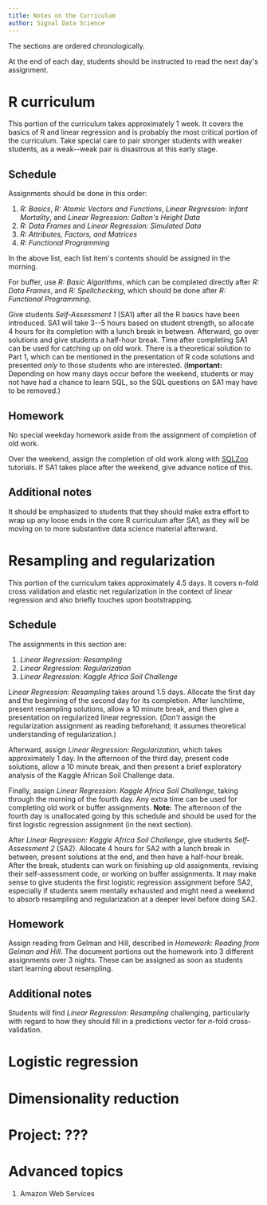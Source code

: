 ```yaml
---
title: Notes on the Curriculum
author: Signal Data Science
---
```


The sections are ordered chronologically.

At the end of each day, students should be instructed to read the next day's assignment.

R curriculum
============

This portion of the curriculum takes approximately 1 week. It covers the basics of R and linear regression and is probably the most critical portion of the curriculum. Take special care to pair stronger students with weaker students, as a weak--weak pair is disastrous at this early stage.

Schedule
--------

Assignments should be done in this order:

1. *R: Basics*, *R: Atomic Vectors and Functions*, *Linear Regression: Infant Mortality*, and *Linear Regression: Galton's Height Data*
2. *R: Data Frames* and *Linear Regression: Simulated Data*
3. *R: Attributes, Factors, and Matrices*
4. *R: Functional Programming*

In the above list, each list item's contents should be assigned in the morning.

For buffer, use *R: Basic Algorithms*, which can be completed directly after *R: Data Frames*, and *R: Spellchecking*, which should be done after *R: Functional Programming*.

Give students *Self-Assessment 1* (SA1) after all the R basics have been introduced. SA1 will take 3--5 hours based on student strength, so allocate 4 hours for its completion with a lunch break in between. Afterward, go over solutions and give students a half-hour break. Time after completing SA1 can be used for catching up on old work. There is a theoretical solution to Part 1, which can be mentioned in the presentation of R code solutions and presented *only* to those students who are interested. (**Important:** Depending on how many days occur before the weekend, students or may not have had a chance to learn SQL, so the SQL questions on SA1 may have to be removed.)

Homework
--------

No special weekday homework aside from the assignment of completion of old work.

Over the weekend, assign the completion of old work along with [SQLZoo](http://sqlzoo.net/) tutorials. If SA1 takes place after the weekend, give advance notice of this.

Additional notes
----------------

It should be emphasized to students that they should make extra effort to wrap up any loose ends in the core R curriculum after SA1, as they will be moving on to more substantive data science material afterward.

Resampling and regularization
=============================

This portion of the curriculum takes approximately 4.5 days. It covers n-fold cross validation and elastic net regularization in the context of linear regression and also briefly touches upon bootstrapping.

Schedule
--------

The assignments in this section are:

1. *Linear Regression: Resampling*
2. *Linear Regression: Regularization*
3. *Linear Regression: Kaggle Africa Soil Challenge*

*Linear Regression: Resampling* takes around 1.5 days. Allocate the first day and the beginning of the second day for its completion. After lunchtime, present resampling solutions, allow a 10 minute break, and then give a presentation on regularized linear regression. (*Don't* assign the regularization assignment as reading beforehand; it assumes theoretical understanding of regularization.)

Afterward, assign *Linear Regression: Regularization*, which takes approximately 1 day. In the afternoon of the third day, present code solutions, allow a 10 minute break, and then present a brief exploratory analysis of the Kaggle African Soil Challenge data.

Finally, assign *Linear Regression: Kaggle Africa Soil Challenge*, taking through the morning of the fourth day. Any extra time can be used for completing old work or buffer assignments. **Note:** The afternoon of the fourth day is unallocated going by this schedule and should be used for the first logistic regression assignment (in the next section).

After *Linear Regression: Kaggle Africa Soil Challenge*, give students *Self-Assessment 2* (SA2). Allocate 4 hours for SA2 with a lunch break in between, present solutions at the end, and then have a half-hour break. After the break, students can work on finishing up old assignments, revising their self-assessment code, or working on buffer assignments. It may make sense to give students the first logistic regression assignment before SA2, especially if students seem mentally exhausted and might need a weekend to absorb resampling and regularization at a deeper level before doing SA2.

Homework
--------

Assign reading from Gelman and Hill, described in *Homework: Reading from Gelman and Hill*. The document portions out the homework into 3 different assignments over 3 nights. These can be assigned as soon as students start learning about resampling.

Additional notes
----------------

Students will find *Linear Regression: Resampling* challenging, particularly with regard to how they should fill in a predictions vector for $n$-fold cross-validation.

Logistic regression
===================

Dimensionality reduction
========================

Project: ???
============

Advanced topics
===============

1. Amazon Web Services